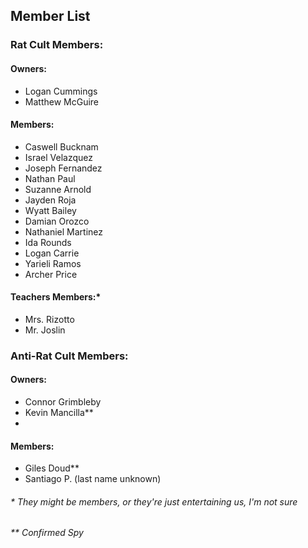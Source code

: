 ## Member List

### Rat Cult Members:

#### Owners:

- Logan Cummings
- Matthew McGuire

#### Members:

- Caswell Bucknam
- Israel Velazquez
- Joseph Fernandez
- Nathan Paul
- Suzanne Arnold
- Jayden Roja
- Wyatt Bailey
- Damian Orozco
- Nathaniel Martinez
- Ida Rounds
- Logan Carrie
- Yarieli Ramos
- Archer Price

#### Teachers Members:*

- Mrs. Rizotto
- Mr. Joslin

### Anti-Rat Cult Members:

#### Owners:

- Connor Grimbleby
- Kevin Mancilla**
- 
#### Members:

- Giles Doud**
- Santiago P. (last name unknown)

###### \* They might be members, or they're just entertaining us, I'm not sure

###### ** Confirmed Spy
